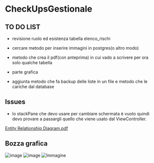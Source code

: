 # CheckUpsGestionale

## TO DO LIST

* revisione ruolo ed esistenza tabella elenco_rischi 
  
* cercare metodo per inserire immagini in postgres(o altro modo) 

* metodo che crea il pdf(con anteprima) in cui vado a scrivere per ora solo qualche tabella

* parte grafica

* aggiunta metodo che fa backup delle liste in un file e metodo che le cariche dal database

## Issues

* lo stackPane che devo usare per cambiare schermata è vuoto quindi devo provare a passargli quello che viene usato dal ViewController.

[Entity Relationship Diagram.pdf](https://github.com/Reme240400/CheckUpsGestionale/files/12409121/Entity.Relationship.Diagram.pdf)
## Bozza grafica
![image](https://github.com/Reme240400/CheckUpsGestionale/assets/123495144/97060dc4-bcc9-487f-9819-b06dc471902c)
![image](https://github.com/Reme240400/CheckUpsGestionale/assets/123495144/a3dd1621-d7e7-4491-8a9c-2ef09f3e9e3a)
![Immagine](https://github.com/Reme240400/CheckUpsGestionale/assets/123495144/b09f54ad-0287-4c77-a366-0347c34c7c5d)
